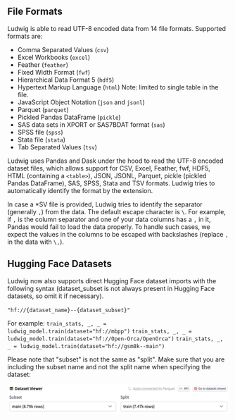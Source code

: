 ## File Formats
Ludwig is able to read UTF-8 encoded data from 14 file formats.
Supported formats are:

- Comma Separated Values (`csv`)
- Excel Workbooks (`excel`)
- Feather (`feather`)
- Fixed Width Format (`fwf`)
- Hierarchical Data Format 5 (`hdf5`)
- Hypertext Markup Language (`html`) Note: limited to single table in the file.
- JavaScript Object Notation (`json` and `jsonl`)
- Parquet (`parquet`)
- Pickled Pandas DataFrame (`pickle`)
- SAS data sets in XPORT or SAS7BDAT format (`sas`)
- SPSS file (`spss`)
- Stata file (`stata`)
- Tab Separated Values (`tsv`)

Ludwig uses Pandas and Dask under the hood to read the UTF-8 encoded dataset files, which allows support for CSV, Excel, Feather, fwf, HDF5, HTML (containing a `<table>`), JSON, JSONL, Parquet, pickle (pickled Pandas DataFrame), SAS, SPSS, Stata and TSV formats.
Ludwig tries to automatically identify the format by the extension.

In case a \*SV file is provided, Ludwig tries to identify the separator (generally `,`) from the data.
The default escape character is `\`.
For example, if `,` is the column separator and one of your data columns has a `,` in it, Pandas would fail to load the data properly.
To handle such cases, we expect the values in the columns to be escaped with backslashes (replace `,` in the data with `\,`).

## Hugging Face Datasets
Ludwig now also supports direct Hugging Face dataset imports with the following syntax (dataset_subset is not always present in Hugging Face datasets, so omit it if necessary).

`"hf://{dataset_name}--{dataset_subset}"`

For example:
`train_stats, _, _ = ludwig_model.train(dataset="hf://mbpp")`
`train_stats, _, _ = ludwig_model.train(dataset="hf://Open-Orca/OpenOrca")`
`train_stats, _, _ = ludwig_model.train(dataset="hf://gsm8k--main")`

Please note that "subset" is not the same as "split". Make sure that you are including the subset name and not the split name when specifying the dataset:

![Alt text](../../images/hf_subset_vs_split.png)